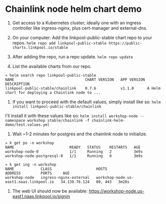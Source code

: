 # Chainlink node helm chart demo

1. Get access to a Kubernetes cluster; ideally one with an ingress controller like ingress-nginx, plus cert-manager and external-dns.

1. On your computer: Add the linkpool-public-stable chart repo to your repos.
`helm repo add linkpool-public-stable https://public-charts.linkpool.io/stable`

1. After adding the repo, run a repo update.
`helm repo update`

1.  List the available charts from our repo.
```
» helm search repo linkpool-public-stable
NAME                            	CHART VERSION	APP VERSION	DESCRIPTION
linkpool-public-stable/chainlink	0.7.6        	v1.1.0     	A Helm chart for deploying a Chainlink node to ...
```
1. If you want to proceed with the default values, simply install like so:
`helm install linkpool-public-stable/chainlink`

I'll install it with these values like so:
`helm install workshop-node --namespace workshop stable/chainlink -f chainlink-helm-demo/test.values.yml`

1. Wait ~1-2 minutes for postgres and the chainlink node to initialize.

```
» k get po -n workshop
NAME                         READY   STATUS    RESTARTS   AGE
workshop-node-0              1/1     Running   2          3m9s
workshop-node-postgresql-0   1/1     Running   0          3m9s

» k get ing -n workshop
NAME            CLASS                    HOSTS                                     ADDRESS         PORTS     AGE
workshop-node   ingress-nginx-external   workshop-node.us-east1.naas.linkpool.io   34.139.76.124   80, 443   3m28s
```

1. The web UI should now be available: https://workshop-node.us-east1.naas.linkpool.io/signin
